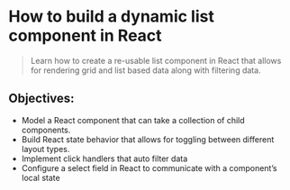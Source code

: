 # How to build a dynamic list component in React

> Learn how to create a re-usable list component in React that allows for rendering grid and list based data along with filtering data.

## Objectives:

- Model a React component that can take a collection of child components.
- Build React state behavior that allows for toggling between different layout types.
- Implement click handlers that auto filter data
- Configure a select field in React to communicate with a component’s local state
